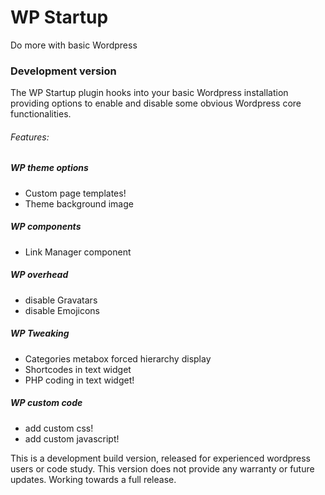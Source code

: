 # WP Startup 
Do more with basic Wordpress

### Development version

The WP Startup plugin hooks into your basic Wordpress installation providing options to enable and disable some obvious Wordpress core functionalities.


###### Features:

##### WP theme options
- Custom page templates!
- Theme background image

##### WP components
- Link Manager component

##### WP overhead
- disable Gravatars
- disable Emojicons

##### WP Tweaking
- Categories metabox forced hierarchy display
- Shortcodes in text widget
- PHP coding in text widget!

##### WP custom code
- add custom css!
- add custom javascript!

This is a development build version, released for experienced wordpress users or code study. This version does not provide any warranty or future updates. Working towards a full release. 